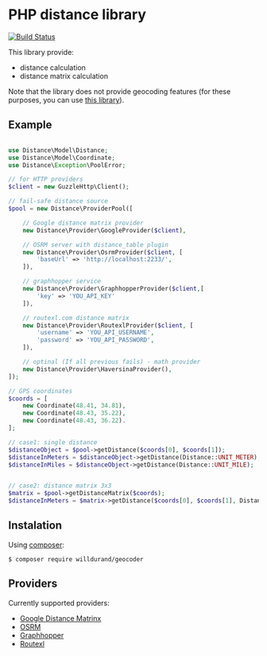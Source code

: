 PHP distance library
====================

[![Build
Status](https://secure.travis-ci.org/Bogdaan/Distance.png)](http://travis-ci.org/Bogdaan/Distance)

This library provide:
 - distance calculation
 - distance matrix calculation

Note that the library does not provide geocoding features (for these purposes, you can use [this library](https://github.com/geocoder-php/Geocoder)).

Example
-------

```php

use Distance\Model\Distance;
use Distance\Model\Coordinate;
use Distance\Exception\PoolError;

// for HTTP providers
$client = new GuzzleHttp\Client();

// fail-safe distance source
$pool = new Distance\ProviderPool([

    // Google distance matrix provider
    new Distance\Provider\GoogleProvider($client),

    // OSRM server with distance_table plugin
    new Distance\Provider\OsrmProvider($client, [
        'baseUrl' => 'http://localhost:2233/',
    ]),

    // graphhopper service
    new Distance\Provider\GraphhopperProvider($client,[
        'key' => 'YOU_API_KEY'
    ]),

    // routexl.com distance matrix
    new Distance\Provider\RoutexlProvider($client, [
        'username' => 'YOU_API_USERNAME',
        'password' => 'YOU_API_PASSWORD',
    ]),

    // optinal (If all previous fails) - math provider
    new Distance\Provider\HaversinaProvider(),
]);

// GPS coordinates
$coords = [
    new Coordinate(48.41, 34.81),
    new Coordinate(48.43, 35.22),
    new Coordinate(48.43, 36.22).
];

// case1: single distance
$distanceObject = $pool->getDistance($coords[0], $coords[1]);
$distanceInMeters = $distanceObject->getDistance(Distance::UNIT_METER);
$distanceInMiles = $distanceObject->getDistance(Distance::UNIT_MILE);


// case2: distance matrix 3x3
$matrix = $pool->getDistanceMatrix($coords);
$distanceInMeters = $matrix->getDistance($coords[0], $coords[1], Distance::UNIT_METER);
```


Instalation
-----------

Using [composer](http://getcomposer.org):
```
$ composer require willdurand/geocoder
```


Providers
---------

Currently supported providers:

- [Google Distance Matrinx](https://developers.google.com/maps/documentation/javascript/distancematrix)
- [OSRM](https://github.com/Project-OSRM/osrm-backend)
- [Graphhopper](https://graphhopper.com/)
- [Routexl](http://www.routexl.nl/blog/api/)
